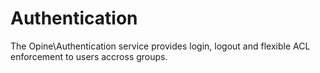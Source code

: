 Authentication
==============

The Opine\Authentication service provides login, logout and flexible ACL enforcement to users accross groups.
